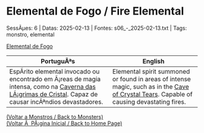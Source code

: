 ﻿
# Elemental de Fogo / Fire Elemental

SessÃµes: 6 | Datas: 2025-02-13 | Fontes: s06_-_2025-02-13.txt | Tags: monstro, elemental

[Elemental de Fogo](elemental_de_fogo.png)

| PortuguÃªs | English |
|-----------|---------|
| EspÃ­rito elemental invocado ou encontrado em Ã¡reas de magia intensa, como na [Caverna das LÃ¡grimas de Cristal](caverna_das_lagrimas_de_cristal.md). Capaz de causar incÃªndios devastadores. | Elemental spirit summoned or found in areas of intense magic, such as in the [Cave of Crystal Tears](caverna_das_lagrimas_de_cristal.md). Capable of causing devastating fires. |

[(Voltar a Monstros / Back to Monsters)](monstros.md)  
[(Voltar Ã  PÃ¡gina Inicial / Back to Home Page)](../../home.md)


























